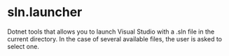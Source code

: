 # sln.launcher
Dotnet tools that allows you to launch Visual Studio with a .sln file in the current directory. In the case of several available files, the user is asked to select one.
